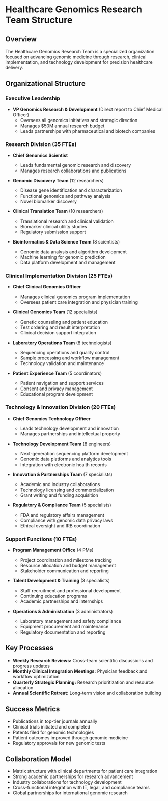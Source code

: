 # Healthcare Genomics Research Team Structure

## Overview
The Healthcare Genomics Research Team is a specialized organization focused on advancing genomic medicine through research, clinical implementation, and technology development for precision healthcare delivery.

## Organizational Structure

### Executive Leadership
- **VP Genomics Research & Development** (Direct report to Chief Medical Officer)
  - Oversees all genomics initiatives and strategic direction
  - Manages $50M annual research budget
  - Leads partnerships with pharmaceutical and biotech companies

### Research Division (35 FTEs)
- **Chief Genomics Scientist**
  - Leads fundamental genomic research and discovery
  - Manages research collaborations and publications

- **Genomic Discovery Team** (12 researchers)
  - Disease gene identification and characterization
  - Functional genomics and pathway analysis
  - Novel biomarker discovery

- **Clinical Translation Team** (10 researchers)
  - Translational research and clinical validation
  - Biomarker clinical utility studies
  - Regulatory submission support

- **Bioinformatics & Data Science Team** (8 scientists)
  - Genomic data analysis and algorithm development
  - Machine learning for genomic prediction
  - Data platform development and management

### Clinical Implementation Division (25 FTEs)
- **Chief Clinical Genomics Officer**
  - Manages clinical genomics program implementation
  - Oversees patient care integration and physician training

- **Clinical Genomics Team** (12 specialists)
  - Genetic counseling and patient education
  - Test ordering and result interpretation
  - Clinical decision support integration

- **Laboratory Operations Team** (8 technologists)
  - Sequencing operations and quality control
  - Sample processing and workflow management
  - Technology validation and maintenance

- **Patient Experience Team** (5 coordinators)
  - Patient navigation and support services
  - Consent and privacy management
  - Educational program development

### Technology & Innovation Division (20 FTEs)
- **Chief Genomics Technology Officer**
  - Leads technology development and innovation
  - Manages partnerships and intellectual property

- **Technology Development Team** (8 engineers)
  - Next-generation sequencing platform development
  - Genomic data platforms and analytics tools
  - Integration with electronic health records

- **Innovation & Partnerships Team** (7 specialists)
  - Academic and industry collaborations
  - Technology licensing and commercialization
  - Grant writing and funding acquisition

- **Regulatory & Compliance Team** (5 specialists)
  - FDA and regulatory affairs management
  - Compliance with genomic data privacy laws
  - Ethical oversight and IRB coordination

### Support Functions (10 FTEs)
- **Program Management Office** (4 PMs)
  - Project coordination and milestone tracking
  - Resource allocation and budget management
  - Stakeholder communication and reporting

- **Talent Development & Training** (3 specialists)
  - Staff recruitment and professional development
  - Continuing education programs
  - Academic partnerships and internships

- **Operations & Administration** (3 administrators)
  - Laboratory management and safety compliance
  - Equipment procurement and maintenance
  - Regulatory documentation and reporting

## Key Processes
- **Weekly Research Reviews:** Cross-team scientific discussions and progress updates
- **Monthly Clinical Integration Meetings:** Physician feedback and workflow optimization
- **Quarterly Strategic Planning:** Research prioritization and resource allocation
- **Annual Scientific Retreat:** Long-term vision and collaboration building

## Success Metrics
- Publications in top-tier journals annually
- Clinical trials initiated and completed
- Patents filed for genomic technologies
- Patient outcomes improved through genomic medicine
- Regulatory approvals for new genomic tests

## Collaboration Model
- Matrix structure with clinical departments for patient care integration
- Strong academic partnerships for research advancement
- Industry collaborations for technology development
- Cross-functional integration with IT, legal, and compliance teams
- Global partnerships for international genomic research
